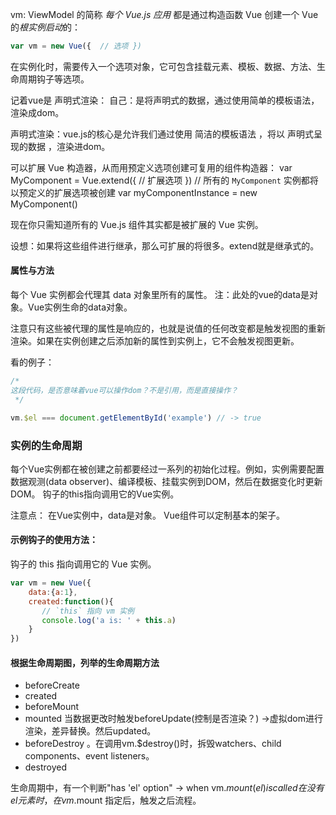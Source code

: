 vm: ViewModel 的简称
*每个 Vue.js 应用*  都是通过构造函数 Vue 创建一个 Vue 的*根实例启动*的：

```js
var vm = new Vue({  // 选项 })
```

在实例化时，需要传入一个选项对象，它可包含挂载元素、模板、数据、方法、生命周期钩子等选项。

记着vue是 声明式渲染：
自己：是将声明式的数据，通过使用简单的模板语法，渲染成dom。

声明式渲染：vue.js的核心是允许我们通过使用  简洁的模板语法 ，将以 声明式呈现的数据 ，渲染进dom。


可以扩展 Vue 构造器，从而用预定义选项创建可复用的组件构造器：
var MyComponent = Vue.extend({
  // 扩展选项
})
// 所有的 `MyComponent` 实例都将以预定义的扩展选项被创建
var myComponentInstance = new MyComponent()


现在你只需知道所有的 Vue.js 组件其实都是被扩展的 Vue 实例。

设想：如果将这些组件进行继承，那么可扩展的将很多。extend就是继承式的。

#### 属性与方法
每个 Vue 实例都会代理其 data 对象里所有的属性。
注：此处的vue的data是对象。Vue实例生命的data对象。

注意只有这些被代理的属性是响应的，也就是说值的任何改变都是触发视图的重新渲染。如果在实例创建之后添加新的属性到实例上，它不会触发视图更新。

看的例子：
```js
/*
这段代码，是否意味着vue可以操作dom？不是引用，而是直接操作？
 */

vm.$el === document.getElementById('example') // -> true

```

### 实例的生命周期
每个Vue实例都在被创建之前都要经过一系列的初始化过程。例如，实例需要配置数据观测(data observer)、编译模板、挂载实例到DOM，然后在数据变化时更新DOM。
钩子的this指向调用它的Vue实例。


注意点：
在Vue实例中，data是对象。
Vue组件可以定制基本的架子。

#### 示例钩子的使用方法：
钩子的 this 指向调用它的 Vue 实例。
```js 
var vm = new Vue({
	data:{a:1},
	created:function(){
	   // `this` 指向 vm 实例
   	   console.log('a is: ' + this.a)
	}
})
```


#### 根据生命周期图，列举的生命周期方法
* beforeCreate
* created 
* beforeMount
* mounted    当数据更改时触发beforeUpdate(控制是否渲染？) →虚拟dom进行渲染，差异替换。然后updated。
* beforeDestroy 。在调用vm.$destroy()时，拆毁watchers、child components、event listeners。
* destroyed


生命周期中，有一个判断"has 'el' option" → when vm.$mount(el) is called
在没有el元素时，在vm.$mount 指定后，触发之后流程。

